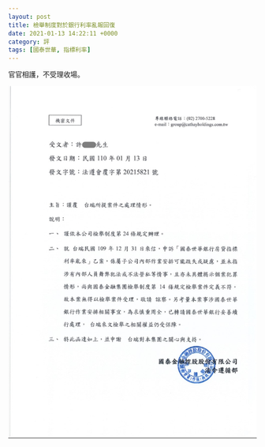 ```yaml
---
layout: post
title: 檢舉制度對於銀行利率亂報回復
date: 2021-01-13 14:22:11 +0000
category: 評
tags: [國泰世華, 指標利率]
---
```


官官相護，不受理收場。

<img src="../assets/img/2020/cathaybkr.jpg" style="width:700px"/>
